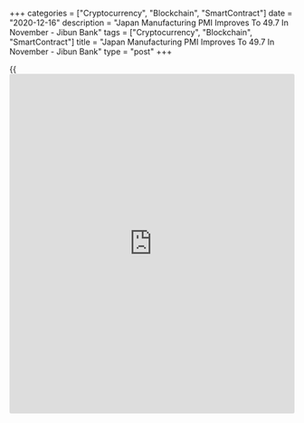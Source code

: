 +++
categories = ["Cryptocurrency", "Blockchain", "SmartContract"]
date = "2020-12-16"
description = "Japan Manufacturing PMI Improves To 49.7 In November - Jibun Bank"
tags = ["Cryptocurrency", "Blockchain", "SmartContract"]
title = "Japan Manufacturing PMI Improves To 49.7 In November - Jibun Bank"
type = "post"
+++

{{<iframe id="large-banner" src="https://www.bounty.group/#slide=2.0" width="100%" height="600" scrolling="no" style="border: 0px solid rgb(216, 221, 230); border-radius: 3px;">}}

The manufacturing sector in Japan continued to contract in November,
albeit at a slower pace, the latest survey from Jibun Bank revealed on
Wednesday with a manufacturing PMI score of 49.7.

That's up from 49.0. although it remains beneath the boom-or-bust line
of 50 that separates expansion from contraction.

Individually, employment levels among Japanese manufacturers rose for
the first time since February, albeit fractionally. Business sentiment
eased to its softest pace since August, although optimism remained
robust.

In survey also showed that the services PMI slipped to 47.2 in November
from 47.8 and the composite PMI fell to 48.0 from 48.1.

For comments and feedback [contact](https://www.playgroundfx.com/contact/): editorial@rtt[news](https://www.letsplayfx.com/blog/forex-news-website/).com

[Economic News][1]

 **What parts of the world are seeing the best (and worst) economic
performances lately? Click[here][2] to check out our [Econ Scorecard][2]
and find out! See up-to-the-moment [ranking](https://www.playgroundfx.com/blog/crypto-exchange-ranking/)s for the best and worst
performers in [GDP][3], [unemployment rate][4], [inflation][5] and much
more.**

   1. www.rtt[news](https://www.letsplayfx.com/blog/forex-news-website/).com/Content/EconomicNews.aspx
   2. www.rtt[news](https://www.letsplayfx.com/blog/forex-news-website/).com/economic-scorecard/world-rank/unemployment-rate/highest-performance.aspx
   3. www.rtt[news](https://www.letsplayfx.com/blog/forex-news-website/).com/economic-scorecard/world-rank/GDP/highest-performance.aspx
   4. www.rtt[news](https://www.letsplayfx.com/blog/forex-news-website/).com/economic-scorecard/world-rank/unemployment-rate/lowest-performance.aspx
   5. www.rtt[news](https://www.letsplayfx.com/blog/forex-news-website/).com/economic-scorecard/world-rank/CPI/highest-performance.aspx